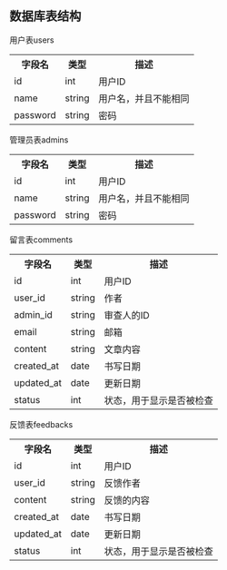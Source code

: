 ﻿数据库表结构
------
用户表users
<table>
<tr>
  <th>字段名</th>
  <th>类型</th>
  <th>描述</th>
</tr>
<tr>
  <td>id</td>
  <td>int</td>
  <td>用户ID</td>
</tr>
<tr>
  <td>name</td>
  <td>string</td>
  <td>用户名，并且不能相同</td>
</tr>
<tr>
  <td>password</td>
  <td>string</td>
  <td>密码</td>
</tr>
</table>
管理员表admins
<table>
<tr>
  <th>字段名</th>
  <th>类型</th>
  <th>描述</th>
</tr>
<tr>
  <td>id</td>
  <td>int</td>
  <td>用户ID</td>
</tr>
<tr>
  <td>name</td>
  <td>string</td>
  <td>用户名，并且不能相同</td>
</tr>
<tr>
  <td>password</td>
  <td>string</td>
  <td>密码</td>
</tr>
</table>
留言表comments
<table>
<tr>
  <th>字段名</th>
  <th>类型</th>
  <th>描述</th>
</tr>
<tr>
  <td>id</td>
  <td>int</td>
  <td>用户ID</td>
</tr>
<tr>
  <td>user_id</td>
  <td>string</td>
  <td>作者</td>
</tr>
<tr>
  <td>admin_id</td>
  <td>string</td>
  <td>审查人的ID</td>
</tr>
<tr>
  <td>email</td>
  <td>string</td>
  <td>邮箱</td>
</tr>
<tr>
  <td>content</td>
  <td>string</td>
  <td>文章内容</td>
</tr>
<tr>
  <td>created_at</td>
  <td>date</td>
  <td>书写日期</td>
</tr>
<tr>
  <td>updated_at</td>
  <td>date</td>
  <td>更新日期</td>
</tr>
<tr>
  <td>status</td>
  <td>int</td>
  <td>状态，用于显示是否被检查</td>
</tr>
</table>
反馈表feedbacks
<table>
<tr>
  <th>字段名</th>
  <th>类型</th>
  <th>描述</th>
</tr>
<tr>
  <td>id</td>
  <td>int</td>
  <td>用户ID</td>
</tr>
<tr>
  <td>user_id</td>
  <td>string</td>
  <td>反馈作者</td>
</tr>
<tr>
  <td>content</td>
  <td>string</td>
  <td>反馈的内容</td>
</tr>
<tr>
  <td>created_at</td>
  <td>date</td>
  <td>书写日期</td>
</tr>
<tr>
  <td>updated_at</td>
  <td>date</td>
  <td>更新日期</td>
</tr>
<tr>
  <td>status</td>
  <td>int</td>
  <td>状态，用于显示是否被检查</td>
</tr>
</table>